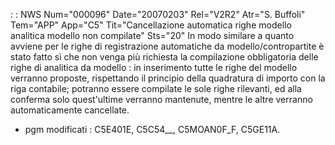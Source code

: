  :  : NWS Num="000096" Date="20070203" Rel="V2R2" Atr="S. Buffoli" Tem="APP" App="C5" Tit="Cancellazione automatica righe modello analitica modello non compilate" Sts="20"
In modo similare a quanto avviene per le righe di registrazione automatiche da modello/contropartite
è stato fatto sì che non venga più richiesta la compilazione obbligatoria delle righe di analitica da modello :  in inserimento tutte le righe del modello verranno proposte, rispettando il principio della quadratura di importo con la riga contabile; potranno essere compilate le sole righe rilevanti, ed alla conferma solo quest'ultime verranno mantenute, mentre le altre verranno automaticamente cancellate.

-  pgm modificati :  C5E401E, C5C54__, C5MOAN0F_F, C5GE11A.
